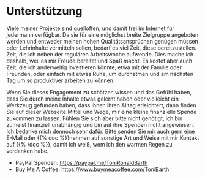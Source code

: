 <!--
.. title: Unterstützung
.. slug: support
.. date: 2023-07-19 18:06:19 UTC+02:00
.. tags: 
.. category: 
.. link: 
.. description: 
.. type: text
-->

# Unterstützung

Viele meiner Projekte sind quelloffen, und damit frei im Internet für jedermann verfügbar. Da sie für eine möglichst breite Zielgruppe angeboten werden und entweder meinen hohen Qualitätsansprüchen genügen müssen oder Lehrinhalte vermitteln sollen, bedarf es viel Zeit, diese bereitzustellen. Zeit, die ich neben der regulären Arbeitswoche aufwende. Dies mache ich deshalb, weil es mir Freude bereitet und Spaß macht. Es kostet aber auch Zeit, die ich anderweitig investieren könnte, etwa mit der Familie oder Freunden, oder einfach mit etwas Ruhe, um durchatmen und am nächsten Tag um so produktiver arbeiten zu können.

Wenn Sie dieses Engagement zu schätzen wissen und das Gefühl haben, dass Sie durch meine Inhalte etwas gelernt haben oder vielleicht ein Werkzeug gefunden haben, dass Ihnen ihren Alltag erleichtert, dann finden Sie auf dieser Webseite Mittel und Wege, mir eine kleine finanzielle Spende zukommen zu lassen. Fühlen Sie sich aber bitte nicht genötigt, ich bin zumeist finanziell unabhängig und bin auf ihre Spenden nicht angewiesen. Ich bedanke mich dennoch sehr dafür. Bitte senden Sie mir auch gern eine E-Mail oder {{% doc %}}nehmen auf sonstige Art und Weise mit mir Kontakt auf <contact>{{% /doc %}}, damit ich weiß, wem ich den warmen Regen zu verdanken habe.

* PayPal Spenden: <https://paypal.me/ToniRonaldBarth>
* Buy Me A Coffee: <https://www.buymeacoffee.com/ToniBarth>
